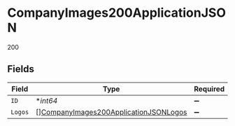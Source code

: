 # CompanyImages200ApplicationJSON

200


## Fields

| Field                                                                                                     | Type                                                                                                      | Required                                                                                                  | Description                                                                                               | Example                                                                                                   |
| --------------------------------------------------------------------------------------------------------- | --------------------------------------------------------------------------------------------------------- | --------------------------------------------------------------------------------------------------------- | --------------------------------------------------------------------------------------------------------- | --------------------------------------------------------------------------------------------------------- |
| `ID`                                                                                                      | **int64*                                                                                                  | :heavy_minus_sign:                                                                                        | N/A                                                                                                       | 1                                                                                                         |
| `Logos`                                                                                                   | [][CompanyImages200ApplicationJSONLogos](../../models/operations/companyimages200applicationjsonlogos.md) | :heavy_minus_sign:                                                                                        | N/A                                                                                                       |                                                                                                           |